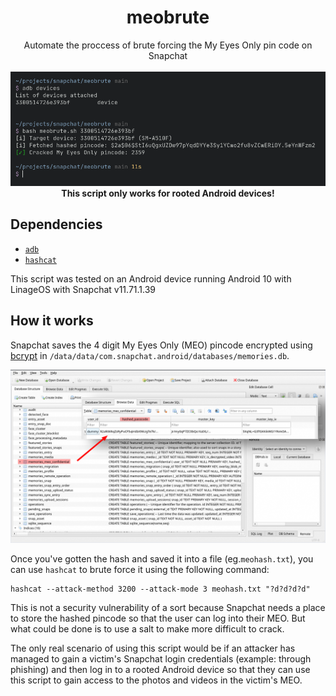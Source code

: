 <h1 align="center">meobrute</h1>
<p align="center">
Automate the proccess of brute forcing the My Eyes Only pin code on Snapchat
<br>
<br>
<img src="images/preview.png">
<br>
<b> This script only works for rooted Android devices! </b>
<br>

## Dependencies
- [`adb`](https://developer.android.com/studio/command-line/adb)
- [`hashcat`](https://hashcat.net/hashcat/)

This script was tested on an Android device running Android 10 with LinageOS with Snapchat
v11.71.1.39

## How it works
Snapchat saves the 4 digit My Eyes Only (MEO) pincode encrypted using [bcrypt](https://en.wikipedia.org/wiki/Bcrypt) in `/data/data/com.snapchat.android/databases/memories.db`.

![image](images/database.png)

Once you've gotten the hash and saved it into a file (eg.`meohash.txt`), you can use `hashcat` to brute force it using the following command:
```
hashcat --attack-method 3200 --attack-mode 3 meohash.txt "?d?d?d?d"
```

This is not a security vulnerability of a sort because Snapchat needs a place to store the hashed
pincode so that the user can log into their MEO. But what could be done is to use a salt to make
more difficult to crack.

The only real scenario of using this script would be if an attacker has managed to gain a victim's
Snapchat login credentials (example: through phishing) and then log in to a rooted Android device
so that they can use this script to gain access to the photos and videos in the victim's MEO.
